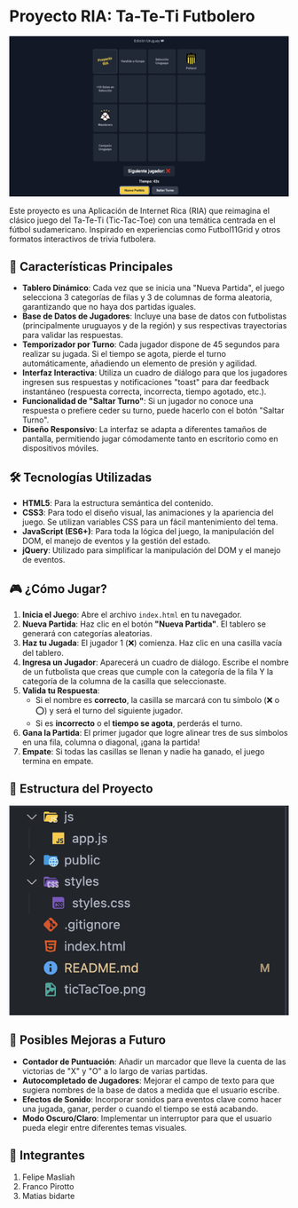# Proyecto RIA: Ta-Te-Ti Futbolero
![TicTacToe](/ticTacToe.png)

Este proyecto es una Aplicación de Internet Rica (RIA) que reimagina el clásico juego del Ta-Te-Ti (Tic-Tac-Toe) con una temática centrada en el fútbol sudamericano. Inspirado en experiencias como Futbol11Grid y otros formatos interactivos de trivia futbolera.



## 🚀 Características Principales

-   **Tablero Dinámico**: Cada vez que se inicia una "Nueva Partida", el juego selecciona 3 categorías de filas y 3 de columnas de forma aleatoria, garantizando que no haya dos partidas iguales.
-   **Base de Datos de Jugadores**: Incluye una base de datos con futbolistas (principalmente uruguayos y de la región) y sus respectivas trayectorias para validar las respuestas.
-   **Temporizador por Turno**: Cada jugador dispone de 45 segundos para realizar su jugada. Si el tiempo se agota, pierde el turno automáticamente, añadiendo un elemento de presión y agilidad.
-   **Interfaz Interactiva**: Utiliza un cuadro de diálogo para que los jugadores ingresen sus respuestas y notificaciones "toast" para dar feedback instantáneo (respuesta correcta, incorrecta, tiempo agotado, etc.).
-   **Funcionalidad de "Saltar Turno"**: Si un jugador no conoce una respuesta o prefiere ceder su turno, puede hacerlo con el botón "Saltar Turno".
-   **Diseño Responsivo**: La interfaz se adapta a diferentes tamaños de pantalla, permitiendo jugar cómodamente tanto en escritorio como en dispositivos móviles.

## 🛠️ Tecnologías Utilizadas

-   **HTML5**: Para la estructura semántica del contenido.
-   **CSS3**: Para todo el diseño visual, las animaciones y la apariencia del juego. Se utilizan variables CSS para un fácil mantenimiento del tema.
-   **JavaScript (ES6+)**: Para toda la lógica del juego, la manipulación del DOM, el manejo de eventos y la gestión del estado.
-   **jQuery**: Utilizado para simplificar la manipulación del DOM y el manejo de eventos.

## 🎮 ¿Cómo Jugar?

1.  **Inicia el Juego**: Abre el archivo `index.html` en tu navegador.
2.  **Nueva Partida**: Haz clic en el botón **"Nueva Partida"**. El tablero se generará con categorías aleatorias.
3.  **Haz tu Jugada**: El jugador 1 (❌) comienza. Haz clic en una casilla vacía del tablero.
4.  **Ingresa un Jugador**: Aparecerá un cuadro de diálogo. Escribe el nombre de un futbolista que creas que cumple con la categoría de la fila Y la categoría de la columna de la casilla que seleccionaste.
5.  **Valida tu Respuesta**:
    -   Si el nombre es **correcto**, la casilla se marcará con tu símbolo (❌ o ⭕) y será el turno del siguiente jugador.
    -   Si es **incorrecto** o el **tiempo se agota**, perderás el turno.
6.  **Gana la Partida**: El primer jugador que logre alinear tres de sus símbolos en una fila, columna o diagonal, ¡gana la partida!
7.  **Empate**: Si todas las casillas se llenan y nadie ha ganado, el juego termina en empate.

## 📂 Estructura del Proyecto

![Estructura_proyecto](/Estructura_proyecto.png)






## 🔮 Posibles Mejoras a Futuro

-   **Contador de Puntuación**: Añadir un marcador que lleve la cuenta de las victorias de "X" y "O" a lo largo de varias partidas.
-   **Autocompletado de Jugadores**: Mejorar el campo de texto para que sugiera nombres de la base de datos a medida que el usuario escribe.
-   **Efectos de Sonido**: Incorporar sonidos para eventos clave como hacer una jugada, ganar, perder o cuando el tiempo se está acabando.
-   **Modo Oscuro/Claro**: Implementar un interruptor para que el usuario pueda elegir entre diferentes temas visuales.



## 👥 Integrantes

1. Felipe Masliah
2. Franco Pirotto
3. Matias bidarte